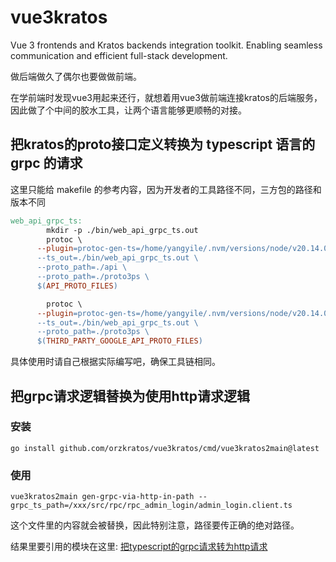 # vue3kratos
Vue 3 frontends and Kratos backends integration toolkit. Enabling seamless communication and efficient full-stack development.

做后端做久了偶尔也要做做前端。

在学前端时发现vue3用起来还行，就想着用vue3做前端连接kratos的后端服务，因此做了个中间的胶水工具，让两个语言能够更顺畅的对接。

## 把kratos的proto接口定义转换为 typescript 语言的 grpc 的请求
这里只能给 makefile 的参考内容，因为开发者的工具路径不同，三方包的路径和版本不同
``` makefile
web_api_grpc_ts:
        mkdir -p ./bin/web_api_grpc_ts.out
        protoc \
      --plugin=protoc-gen-ts=/home/yangyile/.nvm/versions/node/v20.14.0/bin/protoc-gen-ts \
      --ts_out=./bin/web_api_grpc_ts.out \
      --proto_path=./api \
      --proto_path=./proto3ps \
      $(API_PROTO_FILES)

        protoc \
      --plugin=protoc-gen-ts=/home/yangyile/.nvm/versions/node/v20.14.0/bin/protoc-gen-ts \
      --ts_out=./bin/web_api_grpc_ts.out \
      --proto_path=./proto3ps \
      $(THIRD_PARTY_GOOGLE_API_PROTO_FILES)
```
具体使用时请自己根据实际编写吧，确保工具链相同。

## 把grpc请求逻辑替换为使用http请求逻辑
### 安装
```
go install github.com/orzkratos/vue3kratos/cmd/vue3kratos2main@latest
```

### 使用
```
vue3kratos2main gen-grpc-via-http-in-path --grpc_ts_path=/xxx/src/rpc/rpc_admin_login/admin_login.client.ts
```
这个文件里的内容就会被替换，因此特别注意，路径要传正确的绝对路径。

结果里要引用的模块在这里: [把typescript的grpc请求转为http请求](vue3npm/src/rpcviahttp/rpcviahttp.ts)
